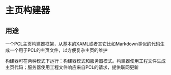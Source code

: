 # 主页构建器
## 用途
一个PCL主页构建器框架，从基本的XAML或者其它比如Markdown类似的代码生成一个用于PCL的主页文件，以方便复杂主页的维护

构建器可在两种模式下运行：构建器模式和服务器模式。构建器使用工程文件生成主页代码；服务器使用工程文件响应来自PCL的请求，提供联网更新
